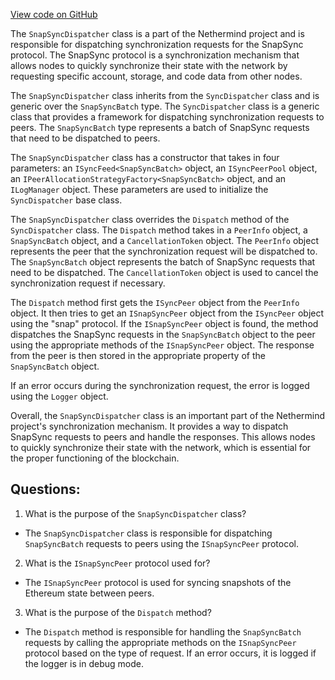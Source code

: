 [View code on GitHub](https://github.com/nethermindeth/nethermind/Nethermind.Synchronization/SnapSync/SnapSyncDispatcher.cs)

The `SnapSyncDispatcher` class is a part of the Nethermind project and is responsible for dispatching synchronization requests for the SnapSync protocol. The SnapSync protocol is a synchronization mechanism that allows nodes to quickly synchronize their state with the network by requesting specific account, storage, and code data from other nodes. 

The `SnapSyncDispatcher` class inherits from the `SyncDispatcher` class and is generic over the `SnapSyncBatch` type. The `SyncDispatcher` class is a generic class that provides a framework for dispatching synchronization requests to peers. The `SnapSyncBatch` type represents a batch of SnapSync requests that need to be dispatched to peers.

The `SnapSyncDispatcher` class has a constructor that takes in four parameters: an `ISyncFeed<SnapSyncBatch>` object, an `ISyncPeerPool` object, an `IPeerAllocationStrategyFactory<SnapSyncBatch>` object, and an `ILogManager` object. These parameters are used to initialize the `SyncDispatcher` base class.

The `SnapSyncDispatcher` class overrides the `Dispatch` method of the `SyncDispatcher` class. The `Dispatch` method takes in a `PeerInfo` object, a `SnapSyncBatch` object, and a `CancellationToken` object. The `PeerInfo` object represents the peer that the synchronization request will be dispatched to. The `SnapSyncBatch` object represents the batch of SnapSync requests that need to be dispatched. The `CancellationToken` object is used to cancel the synchronization request if necessary.

The `Dispatch` method first gets the `ISyncPeer` object from the `PeerInfo` object. It then tries to get an `ISnapSyncPeer` object from the `ISyncPeer` object using the "snap" protocol. If the `ISnapSyncPeer` object is found, the method dispatches the SnapSync requests in the `SnapSyncBatch` object to the peer using the appropriate methods of the `ISnapSyncPeer` object. The response from the peer is then stored in the appropriate property of the `SnapSyncBatch` object.

If an error occurs during the synchronization request, the error is logged using the `Logger` object.

Overall, the `SnapSyncDispatcher` class is an important part of the Nethermind project's synchronization mechanism. It provides a way to dispatch SnapSync requests to peers and handle the responses. This allows nodes to quickly synchronize their state with the network, which is essential for the proper functioning of the blockchain.
## Questions: 
 1. What is the purpose of the `SnapSyncDispatcher` class?
- The `SnapSyncDispatcher` class is responsible for dispatching `SnapSyncBatch` requests to peers using the `ISnapSyncPeer` protocol.

2. What is the `ISnapSyncPeer` protocol used for?
- The `ISnapSyncPeer` protocol is used for syncing snapshots of the Ethereum state between peers.

3. What is the purpose of the `Dispatch` method?
- The `Dispatch` method is responsible for handling the `SnapSyncBatch` requests by calling the appropriate methods on the `ISnapSyncPeer` protocol based on the type of request. If an error occurs, it is logged if the logger is in debug mode.